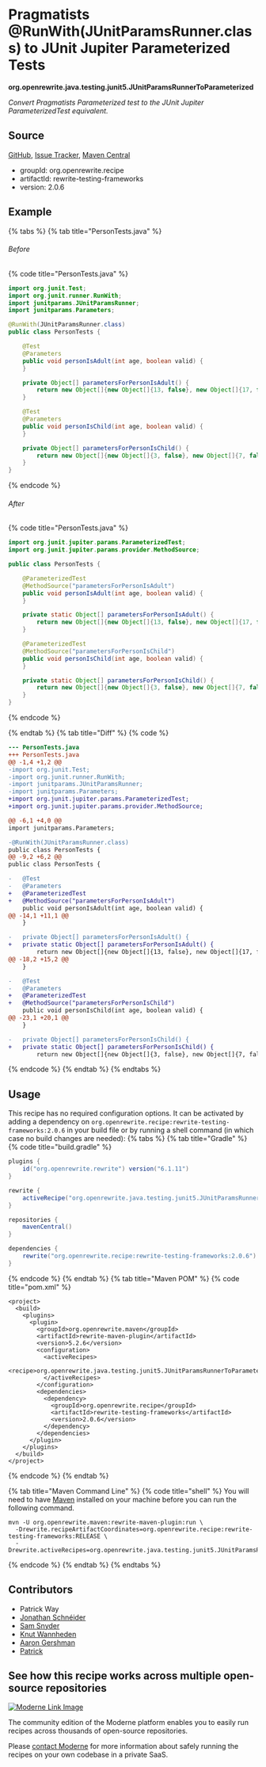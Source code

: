 # Pragmatists @RunWith(JUnitParamsRunner.class) to JUnit Jupiter Parameterized Tests

**org.openrewrite.java.testing.junit5.JUnitParamsRunnerToParameterized**

_Convert Pragmatists Parameterized test to the JUnit Jupiter ParameterizedTest equivalent._

## Source

[GitHub](https://github.com/openrewrite/rewrite-testing-frameworks/blob/main/src/main/java/org/openrewrite/java/testing/junit5/JUnitParamsRunnerToParameterized.java), [Issue Tracker](https://github.com/openrewrite/rewrite-testing-frameworks/issues), [Maven Central](https://central.sonatype.com/artifact/org.openrewrite.recipe/rewrite-testing-frameworks/2.0.6/jar)

* groupId: org.openrewrite.recipe
* artifactId: rewrite-testing-frameworks
* version: 2.0.6

## Example


{% tabs %}
{% tab title="PersonTests.java" %}

###### Before
{% code title="PersonTests.java" %}
```java
import org.junit.Test;
import org.junit.runner.RunWith;
import junitparams.JUnitParamsRunner;
import junitparams.Parameters;

@RunWith(JUnitParamsRunner.class)
public class PersonTests {

    @Test
    @Parameters
    public void personIsAdult(int age, boolean valid) {
    }

    private Object[] parametersForPersonIsAdult() {
        return new Object[]{new Object[]{13, false}, new Object[]{17, false}};
    }

    @Test
    @Parameters
    public void personIsChild(int age, boolean valid) {
    }

    private Object[] parametersForPersonIsChild() {
        return new Object[]{new Object[]{3, false}, new Object[]{7, false}};
    }
}
```
{% endcode %}

###### After
{% code title="PersonTests.java" %}
```java
import org.junit.jupiter.params.ParameterizedTest;
import org.junit.jupiter.params.provider.MethodSource;

public class PersonTests {

    @ParameterizedTest
    @MethodSource("parametersForPersonIsAdult")
    public void personIsAdult(int age, boolean valid) {
    }

    private static Object[] parametersForPersonIsAdult() {
        return new Object[]{new Object[]{13, false}, new Object[]{17, false}};
    }

    @ParameterizedTest
    @MethodSource("parametersForPersonIsChild")
    public void personIsChild(int age, boolean valid) {
    }

    private static Object[] parametersForPersonIsChild() {
        return new Object[]{new Object[]{3, false}, new Object[]{7, false}};
    }
}
```
{% endcode %}

{% endtab %}
{% tab title="Diff" %}
{% code %}
```diff
--- PersonTests.java
+++ PersonTests.java
@@ -1,4 +1,2 @@
-import org.junit.Test;
-import org.junit.runner.RunWith;
-import junitparams.JUnitParamsRunner;
-import junitparams.Parameters;
+import org.junit.jupiter.params.ParameterizedTest;
+import org.junit.jupiter.params.provider.MethodSource;

@@ -6,1 +4,0 @@
import junitparams.Parameters;

-@RunWith(JUnitParamsRunner.class)
public class PersonTests {
@@ -9,2 +6,2 @@
public class PersonTests {

-   @Test
-   @Parameters
+   @ParameterizedTest
+   @MethodSource("parametersForPersonIsAdult")
    public void personIsAdult(int age, boolean valid) {
@@ -14,1 +11,1 @@
    }

-   private Object[] parametersForPersonIsAdult() {
+   private static Object[] parametersForPersonIsAdult() {
        return new Object[]{new Object[]{13, false}, new Object[]{17, false}};
@@ -18,2 +15,2 @@
    }

-   @Test
-   @Parameters
+   @ParameterizedTest
+   @MethodSource("parametersForPersonIsChild")
    public void personIsChild(int age, boolean valid) {
@@ -23,1 +20,1 @@
    }

-   private Object[] parametersForPersonIsChild() {
+   private static Object[] parametersForPersonIsChild() {
        return new Object[]{new Object[]{3, false}, new Object[]{7, false}};
```
{% endcode %}
{% endtab %}
{% endtabs %}


## Usage

This recipe has no required configuration options. It can be activated by adding a dependency on `org.openrewrite.recipe:rewrite-testing-frameworks:2.0.6` in your build file or by running a shell command (in which case no build changes are needed): 
{% tabs %}
{% tab title="Gradle" %}
{% code title="build.gradle" %}
```groovy
plugins {
    id("org.openrewrite.rewrite") version("6.1.11")
}

rewrite {
    activeRecipe("org.openrewrite.java.testing.junit5.JUnitParamsRunnerToParameterized")
}

repositories {
    mavenCentral()
}

dependencies {
    rewrite("org.openrewrite.recipe:rewrite-testing-frameworks:2.0.6")
}
```
{% endcode %}
{% endtab %}
{% tab title="Maven POM" %}
{% code title="pom.xml" %}
```markup
<project>
  <build>
    <plugins>
      <plugin>
        <groupId>org.openrewrite.maven</groupId>
        <artifactId>rewrite-maven-plugin</artifactId>
        <version>5.2.6</version>
        <configuration>
          <activeRecipes>
            <recipe>org.openrewrite.java.testing.junit5.JUnitParamsRunnerToParameterized</recipe>
          </activeRecipes>
        </configuration>
        <dependencies>
          <dependency>
            <groupId>org.openrewrite.recipe</groupId>
            <artifactId>rewrite-testing-frameworks</artifactId>
            <version>2.0.6</version>
          </dependency>
        </dependencies>
      </plugin>
    </plugins>
  </build>
</project>
```
{% endcode %}
{% endtab %}

{% tab title="Maven Command Line" %}
{% code title="shell" %}
You will need to have [Maven](https://maven.apache.org/download.cgi) installed on your machine before you can run the following command.

```shell
mvn -U org.openrewrite.maven:rewrite-maven-plugin:run \
  -Drewrite.recipeArtifactCoordinates=org.openrewrite.recipe:rewrite-testing-frameworks:RELEASE \
  -Drewrite.activeRecipes=org.openrewrite.java.testing.junit5.JUnitParamsRunnerToParameterized
```
{% endcode %}
{% endtab %}
{% endtabs %}

## Contributors
* Patrick Way
* [Jonathan Schnéider](mailto:jkschneider@gmail.com)
* [Sam Snyder](mailto:sam@moderne.io)
* [Knut Wannheden](mailto:knut@moderne.io)
* [Aaron Gershman](mailto:aegershman@gmail.com)
* [Patrick](mailto:patway99@gmail.com)


## See how this recipe works across multiple open-source repositories

[![Moderne Link Image](/.gitbook/assets/ModerneRecipeButton.png)](https://app.moderne.io/recipes/org.openrewrite.java.testing.junit5.JUnitParamsRunnerToParameterized)

The community edition of the Moderne platform enables you to easily run recipes across thousands of open-source repositories.

Please [contact Moderne](https://moderne.io/product) for more information about safely running the recipes on your own codebase in a private SaaS.
